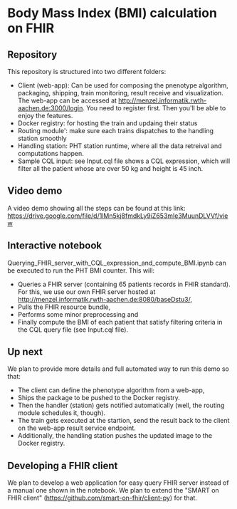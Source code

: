 # Body Mass Index (BMI) calculation on FHIR 

## Repository
This repository is structured into two different folders:
- Client (web-app): Can be used for composing the pnenotype algorithm, packaging, shipping, train monitoring, result receive and visualization. The web-app can be accessed at http://menzel.informatik.rwth-aachen.de:3000/login. You need to register first. Then you'll be able to enjoy the features.  
- Docker registry: for hosting the train and updaing their status
- Routing module': make sure each trains dispatches to the handling station smoothly
- Handling station: PHT station runtime, where all the data retreival and computations happen. 
- Sample CQL input: see Input.cql file shows a CQL expression, which will filter all the patient whose are over 50 kg and height is 45 inch. 
    
## Video demo
A video demo showing all the steps can be found at this link: 
             https://drive.google.com/file/d/1lMn5kj8fmdkLy9iZ653mle3MuunDLVVf/view

## Interactive notebook
Querying_FHIR_server_with_CQL_expression_and_compute_BMI.ipynb can be executed to run the PHT BMI counter. This will:
- Queries a FHIR server (containing 65 patients records in FHIR standard). For this, we use our own FHIR server hosted at http://menzel.informatik.rwth-aachen.de:8080/baseDstu3/, 
- Pulls the FHIR resource bundle, 
- Performs some minor preprocessing and 
- Finally compute the BMI of each patient that satisfy filtering criteria in the CQL query file (see Input.cql file). 

## Up next
We plan to provide more details and full automated way to run this demo so that:
- The client can define the phenotype algorithm from a web-app, 
- Ships the package to be pushed to the Docker registry. 
- Then the handler (station) gets notified automatically (well, the routing module schedules it, though). 
- The train gets executed at the startion, send the result back to the client on the web-app result service endpoint. 
- Additionally, the handling station pushes the updated image to the Docker registry. 

## Developing a FHIR client
We plan to develop a web application for easy query FHIR server instead of a manual one shown in the notebook. We plan to extend the "SMART on FHIR client" (https://github.com/smart-on-fhir/client-py) for that.

